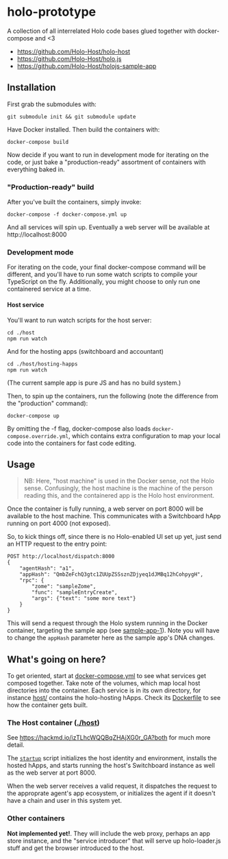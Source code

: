 # holo-prototype

A collection of all interrelated Holo code bases glued together with docker-compose and <3

* https://github.com/Holo-Host/holo-host
* https://github.com/Holo-Host/holo.js
* https://github.com/Holo-Host/holojs-sample-app

## Installation

First grab the submodules with:

    git submodule init && git submodule update

Have Docker installed. Then build the containers with:

    docker-compose build

Now decide if you want to run in development mode for iterating on the code, or just bake a "production-ready" assortment of containers with everything baked in.

### "Production-ready" build

After you've built the containers, simply invoke:

    docker-compose -f docker-compose.yml up

And all services will spin up. Eventually a web server will be available at http://localhost:8000

### Development mode

For iterating on the code, your final docker-compose command will be different, and you'll have to run some watch scripts to compile your TypeScript on the fly. Additionally, you might choose to only run one containered service at a time.

#### Host service

You'll want to run watch scripts for the host server:

    cd ./host
    npm run watch

And for the hosting apps (switchboard and accountant)

    cd ./host/hosting-happs
    npm run watch

(The current sample app is pure JS and has no build system.)

Then, to spin up the containers, run the following (note the difference from the "production" command):

    docker-compose up

By omitting the -f flag, docker-compose also loads `docker-compose.override.yml`, which contains extra configuration to map your local code into the containers for fast code editing.

## Usage

> NB: Here, "host machine" is used in the Docker sense, not the Holo sense. Confusingly, the host machine is the machine of the person reading this, and the containered app is the Holo host environment.

Once the container is fully running, a web server on port 8000 will be available to the host machine. This communicates with a Switchboard hApp running on port 4000 (not exposed). 

So, to kick things off, since there is no Holo-enabled UI set up yet, just send an HTTP request to the entry point:

```
POST http://localhost/dispatch:8000
{
    "agentHash": "a1",
    "appHash": "QmbZeFchQ3gtc1ZUUpZSSsznZDjyeq1dJMBq12hCohpygH",
    "rpc": {
        "zome": "sampleZome",
        "func": "sampleEntryCreate",
        "args": {"text": "some more text"}
    }
}
```

This will send a request through the Holo system running in the Docker container, targeting the sample app (see [sample-app-1](host/hosted-happs/sample-app-1)). Note you will have to change the `appHash` parameter here as the sample app's DNA changes.

## What's going on here?

To get oriented, start at [docker-compose.yml](docker-compose.yml) to see what services get composed together. Take note of the volumes, which map local host directories into the container. Each service is in its own directory, for instance [host/](host/) contains the holo-hosting hApps. Check its [Dockerfile](host/Dockerfile) to see how the container gets built.

### The Host container ([./host](host))

See https://hackmd.io/izTLhcWQQBqZHAjXG0r_GA?both for much more detail.

The [`startup`](host/bin/startup) script initializes the host identity and environment, installs the hosted hApps, and starts running the host's Switchboard instance as well as the web server at port 8000.

When the web server receives a valid request, it dispatches the request to the approprate agent's app ecosystem, or initializes the agent if it doesn't have a chain and user in this system yet.

### Other containers

**Not implemented yet!**. They will include the web proxy, perhaps an app store instance, and the "service introducer" that will serve up holo-loader.js stuff and get the browser introduced to the host.